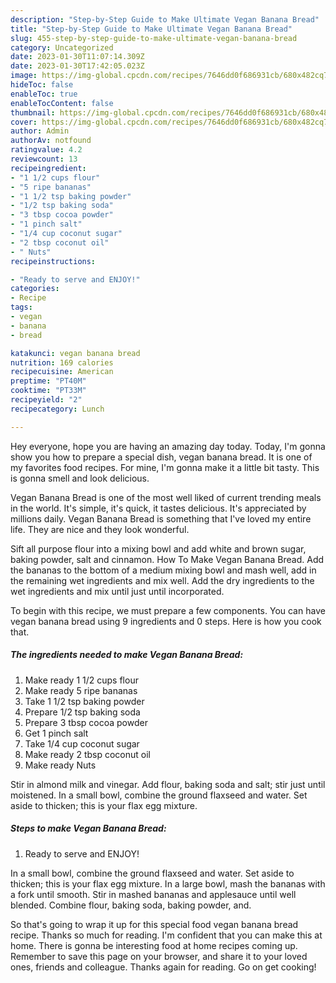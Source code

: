 ```yaml
---
description: "Step-by-Step Guide to Make Ultimate Vegan Banana Bread"
title: "Step-by-Step Guide to Make Ultimate Vegan Banana Bread"
slug: 455-step-by-step-guide-to-make-ultimate-vegan-banana-bread
category: Uncategorized
date: 2023-01-30T11:07:14.309Z
date: 2023-01-30T17:42:05.023Z
image: https://img-global.cpcdn.com/recipes/7646dd0f686931cb/680x482cq70/vegan-banana-bread-recipe-main-photo.jpg
hideToc: false
enableToc: true
enableTocContent: false
thumbnail: https://img-global.cpcdn.com/recipes/7646dd0f686931cb/680x482cq70/vegan-banana-bread-recipe-main-photo.jpg
cover: https://img-global.cpcdn.com/recipes/7646dd0f686931cb/680x482cq70/vegan-banana-bread-recipe-main-photo.jpg
author: Admin
authorAv: notfound
ratingvalue: 4.2
reviewcount: 13
recipeingredient:
- "1 1/2 cups flour"
- "5 ripe bananas"
- "1 1/2 tsp baking powder"
- "1/2 tsp baking soda"
- "3 tbsp cocoa powder"
- "1 pinch salt"
- "1/4 cup coconut sugar"
- "2 tbsp coconut oil"
- " Nuts"
recipeinstructions:

- "Ready to serve and ENJOY!"
categories:
- Recipe
tags:
- vegan
- banana
- bread

katakunci: vegan banana bread 
nutrition: 169 calories
recipecuisine: American
preptime: "PT40M"
cooktime: "PT33M"
recipeyield: "2"
recipecategory: Lunch

---
```



Hey everyone, hope you are having an amazing day today. Today, I'm gonna show you how to prepare a special dish, vegan banana bread. It is one of my favorites food recipes. For mine, I'm gonna make it a little bit tasty. This is gonna smell and look delicious.

Vegan Banana Bread is one of the most well liked of current trending meals in the world. It's simple, it's quick, it tastes delicious. It's appreciated by millions daily. Vegan Banana Bread is something that I've loved my entire life. They are nice and they look wonderful.

Sift all purpose flour into a mixing bowl and add white and brown sugar, baking powder, salt and cinnamon. How To Make Vegan Banana Bread. Add the bananas to the bottom of a medium mixing bowl and mash well, add in the remaining wet ingredients and mix well. Add the dry ingredients to the wet ingredients and mix until just until incorporated.


To begin with this recipe, we must prepare a few components. You can have vegan banana bread using 9 ingredients and 0 steps. Here is how you cook that.

<!--inarticleads1-->

##### The ingredients needed to make Vegan Banana Bread:

1. Make ready 1 1/2 cups flour
1. Make ready 5 ripe bananas
1. Take 1 1/2 tsp baking powder
1. Prepare 1/2 tsp baking soda
1. Prepare 3 tbsp cocoa powder
1. Get 1 pinch salt
1. Take 1/4 cup coconut sugar
1. Make ready 2 tbsp coconut oil
1. Make ready  Nuts


Stir in almond milk and vinegar. Add flour, baking soda and salt; stir just until moistened. In a small bowl, combine the ground flaxseed and water. Set aside to thicken; this is your flax egg mixture. 

<!--inarticleads2-->

##### Steps to make Vegan Banana Bread:


1. Ready to serve and ENJOY!

In a small bowl, combine the ground flaxseed and water. Set aside to thicken; this is your flax egg mixture. In a large bowl, mash the bananas with a fork until smooth. Stir in mashed bananas and applesauce until well blended. Combine flour, baking soda, baking powder, and. 

So that's going to wrap it up for this special food vegan banana bread recipe. Thanks so much for reading. I'm confident that you can make this at home. There is gonna be interesting food at home recipes coming up. Remember to save this page on your browser, and share it to your loved ones, friends and colleague. Thanks again for reading. Go on get cooking!
